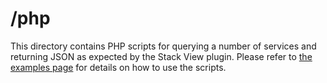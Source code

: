 # /php

This directory contains PHP scripts for querying a number of services and returning JSON as expected by the Stack View plugin.  Please refer to [the examples page](http://librarylab.law.harvard.edu/projects/stackview/demo/examples.html) for details on how to use the scripts.